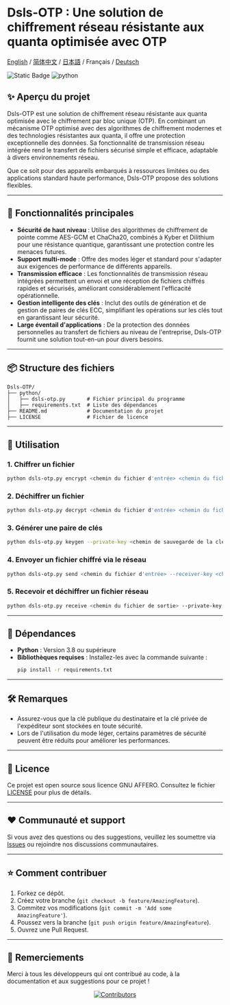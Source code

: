 # Dsls-OTP : Une solution de chiffrement réseau résistante aux quanta optimisée avec OTP

[English](README.md) / [简体中文](README_CN.md) / [日本語](README_JP.md) / Français / [Deutsch](README_DE.md)

![Static Badge](https://img.shields.io/badge/License_GNU_AFFERO-0?logo=gnu&color=8A2BE2)
<img src="https://img.shields.io/badge/python-3.10 ~ 3.13 -blue.svg" alt="python">

## ✨ Aperçu du projet

Dsls-OTP est une solution de chiffrement réseau résistante aux quanta optimisée avec le chiffrement par bloc unique (OTP). En combinant un mécanisme OTP optimisé avec des algorithmes de chiffrement modernes et des technologies résistantes aux quanta, il offre une protection exceptionnelle des données. Sa fonctionnalité de transmission réseau intégrée rend le transfert de fichiers sécurisé simple et efficace, adaptable à divers environnements réseau.

Que ce soit pour des appareils embarqués à ressources limitées ou des applications standard haute performance, Dsls-OTP propose des solutions flexibles.

---

## 🚀 Fonctionnalités principales

- **Sécurité de haut niveau** : Utilise des algorithmes de chiffrement de pointe comme AES-GCM et ChaCha20, combinés à Kyber et Dilithium pour une résistance quantique, garantissant une protection contre les menaces futures.
- **Support multi-mode** : Offre des modes léger et standard pour s'adapter aux exigences de performance de différents appareils.
- **Transmission efficace** : Les fonctionnalités de transmission réseau intégrées permettent un envoi et une réception de fichiers chiffrés rapides et sécurisés, améliorant considérablement l'efficacité opérationnelle.
- **Gestion intelligente des clés** : Inclut des outils de génération et de gestion de paires de clés ECC, simplifiant les opérations sur les clés tout en garantissant leur sécurité.
- **Large éventail d'applications** : De la protection des données personnelles au transfert de fichiers au niveau de l'entreprise, Dsls-OTP fournit une solution tout-en-un pour divers besoins.

---

## 📦 Structure des fichiers

```
Dsls-OTP/
├── python/
│   ├── dsls-otp.py       # Fichier principal du programme
│   ├── requirements.txt  # Liste des dépendances
├── README.md             # Documentation du projet
├── LICENSE               # Fichier de licence
```

---

## 📖 Utilisation

### 1. Chiffrer un fichier
```bash
python dsls-otp.py encrypt <chemin du fichier d'entrée> <chemin du fichier de sortie> --receiver-key <chemin du fichier de clé publique du destinataire> [--lightweight]
```

### 2. Déchiffrer un fichier
```bash
python dsls-otp.py decrypt <chemin du fichier d'entrée> <chemin du fichier de sortie> --private-key <chemin du fichier de clé privée> [--password <mot de passe de la clé privée>]
```

### 3. Générer une paire de clés
```bash
python dsls-otp.py keygen --private-key <chemin de sauvegarde de la clé privée> --public-key <chemin de sauvegarde de la clé publique> [--password <mot de passe de la clé privée>]
```

### 4. Envoyer un fichier chiffré via le réseau
```bash
python dsls-otp.py send <chemin du fichier d'entrée> --receiver-key <chemin du fichier de clé publique du destinataire> --target <IP:port cible> [--lightweight]
```

### 5. Recevoir et déchiffrer un fichier réseau
```bash
python dsls-otp.py receive <chemin du fichier de sortie> --private-key <chemin du fichier de clé privée> [--listen <adresse:port d'écoute>] [--password <mot de passe de la clé privée>]
```

---

## 🔧 Dépendances

- **Python** : Version 3.8 ou supérieure
- **Bibliothèques requises** : Installez-les avec la commande suivante :
  ```bash
  pip install -r requirements.txt
  ```

---

## 🛠️ Remarques

- Assurez-vous que la clé publique du destinataire et la clé privée de l'expéditeur sont stockées en toute sécurité.
- Lors de l'utilisation du mode léger, certains paramètres de sécurité peuvent être réduits pour améliorer les performances.

---

## 📜 Licence

Ce projet est open source sous licence GNU AFFERO. Consultez le fichier [LICENSE](LICENSE) pour plus de détails.

---

## ❤️ Communauté et support

Si vous avez des questions ou des suggestions, veuillez les soumettre via [Issues](https://github.com/DslsDZC/Dsls-OTP/issues) ou rejoindre nos discussions communautaires.

---

## ⭐ Comment contribuer

1. Forkez ce dépôt.
2. Créez votre branche (`git checkout -b feature/AmazingFeature`).
3. Commitez vos modifications (`git commit -m 'Add some AmazingFeature'`).
4. Poussez vers la branche (`git push origin feature/AmazingFeature`).
5. Ouvrez une Pull Request.

---

## 🌟 Remerciements

Merci à tous les développeurs qui ont contribué au code, à la documentation et aux suggestions pour ce projet !

<p align="center">
  <a href="https://github.com/DslsDZC/Dsls-OTP/graphs/contributors">
    <img src="https://contrib.rocks/image?repo=DslsDZC/Dsls-OTP" alt="Contributors">
  </a>
</p>
